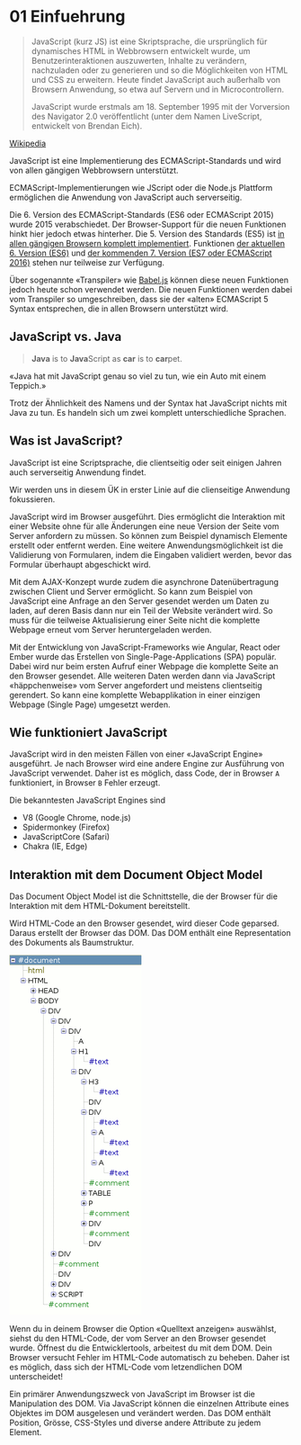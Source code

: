 # 01 Einfuehrung

> JavaScript \(kurz JS\) ist eine Skriptsprache, die ursprünglich für dynamisches HTML in Webbrowsern entwickelt wurde, um Benutzerinteraktionen auszuwerten, Inhalte zu verändern, nachzuladen oder zu generieren und so die Möglichkeiten von HTML und CSS zu erweitern. Heute findet JavaScript auch außerhalb von Browsern Anwendung, so etwa auf Servern und in Microcontrollern.
>
> JavaScript wurde erstmals am 18. September 1995 mit der Vorversion des Navigator 2.0 veröffentlicht \(unter dem Namen LiveScript, entwickelt von Brendan Eich\).

[Wikipedia](https://de.wikipedia.org/wiki/JavaScript)

JavaScript ist eine Implementierung des ECMAScript-Standards und wird von allen gängigen Webbrowsern unterstützt.

ECMAScript-Implementierungen wie JScript oder die Node.js Plattform ermöglichen die Anwendung von JavaScript auch serverseitig.

Die 6. Version des ECMAScript-Standards \(ES6 oder ECMAScript 2015\) wurde 2015 verabschiedet. Der Browser-Support für die neuen Funktionen hinkt hier jedoch etwas hinterher. Die 5. Version des Standards \(ES5\) ist [in allen gängigen Browsern komplett implementiert](https://kangax.github.io/compat-table/es5/). Funktionen [der aktuellen 6. Version \(ES6\)](https://kangax.github.io/compat-table/es6/) und [der kommenden 7. Version \(ES7 oder ECMAScript 2016\)](https://kangax.github.io/compat-table/es7/) stehen nur teilweise zur Verfügung.

Über sogenannte «Transpiler» wie [Babel.js](https://babeljs.io/) können diese neuen Funktionen jedoch heute schon verwendet werden. Die neuen Funktionen werden dabei vom Transpiler so umgeschreiben, dass sie der «alten» ECMAScript 5 Syntax entsprechen, die in allen Browsern unterstützt wird.

## JavaScript vs. Java

> **Java** is to **Java**Script as **car** is to **car**pet.

«Java hat mit JavaScript genau so viel zu tun, wie ein Auto mit einem Teppich.»

Trotz der Ähnlichkeit des Namens und der Syntax hat JavaScript nichts mit Java zu tun. Es handeln sich um zwei komplett unterschiedliche Sprachen.

## Was ist JavaScript?

JavaScript ist eine Scriptsprache, die clientseitig oder seit einigen Jahren auch serverseitig Anwendung findet.

Wir werden uns in diesem ÜK in erster Linie auf die clienseitige Anwendung fokussieren.

JavaScript wird im Browser ausgeführt. Dies ermöglicht die Interaktion mit einer Website ohne für alle Änderungen eine neue Version der Seite vom Server anfordern zu müssen. So können zum Beispiel dynamisch Elemente erstellt oder entfernt werden. Eine weitere Anwendungsmöglichkeit ist die Validierung von Formularen, indem die Eingaben validiert werden, bevor das Formular überhaupt abgeschickt wird.

Mit dem AJAX-Konzept wurde zudem die asynchrone Datenübertragung zwischen Client und Server ermöglicht. So kann zum Beispiel von JavaScript eine Anfrage an den Server gesendet werden um Daten zu laden, auf deren Basis dann nur ein Teil der Website verändert wird. So muss für die teilweise Aktualisierung einer Seite nicht die komplette Webpage erneut vom Server heruntergeladen werden.

Mit der Entwicklung von JavaScript-Frameworks wie Angular, React oder Ember wurde das Erstellen von Single-Page-Applications \(SPA\) populär. Dabei wird nur beim ersten Aufruf einer Webpage die komplette Seite an den Browser gesendet. Alle weiteren Daten werden dann via JavaScript «häppchenweise» vom Server angefordert und meistens clientseitig gerendert. So kann eine komplette Webapplikation in einer einzigen Webpage \(Single Page\) umgesetzt werden.

## Wie funktioniert JavaScript

JavaScript wird in den meisten Fällen von einer «JavaScript Engine» ausgeführt. Je nach Browser wird eine andere Engine zur Ausführung von JavaScript verwendet. Daher ist es möglich, dass Code, der in Browser `A` funktioniert, in Browser `B` Fehler erzeugt.

Die bekanntesten JavaScript Engines sind

* V8 \(Google Chrome, node.js\)
* Spidermonkey \(Firefox\)
* JavaScriptCore \(Safari\)
* Chakra \(IE, Edge\)

## Interaktion mit dem Document Object Model

Das Document Object Model ist die Schnittstelle, die der Browser für die Interaktion mit dem HTML-Dokument bereitstellt.

Wird HTML-Code an den Browser gesendet, wird dieser Code geparsed. Daraus erstellt der Browser das DOM. Das DOM enthält eine Representation des Dokuments als Baumstruktur.

![](../../.gitbook/assets/dom.png)

Wenn du in deinem Browser die Option «Quelltext anzeigen» auswählst, siehst du den HTML-Code, der vom Server an den Browser gesendet wurde. Öffnest du die Entwicklertools, arbeitest du mit dem DOM. Dein Browser versucht Fehler im HTML-Code automatisch zu beheben. Daher ist es möglich, dass sich der HTML-Code vom letzendlichen DOM unterscheidet!

Ein primärer Anwendungszweck von JavaScript im Browser ist die Manipulation des DOM. Via JavaScript können die einzelnen Attribute eines Objektes im DOM ausgelesen und verändert werden. Das DOM enthält Position, Grösse, CSS-Styles und diverse andere Attribute zu jedem Element.

